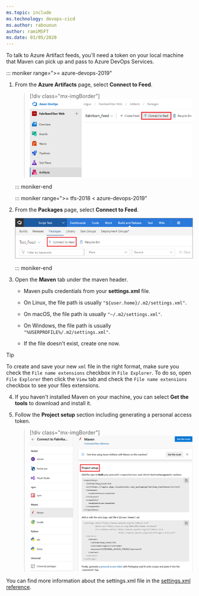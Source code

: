 ```yaml
---
ms.topic: include
ms.technology: devops-cicd
ms.author: rabououn
author: ramiMSFT
ms.date: 03/05/2020
---
```


To talk to Azure Artifact feeds, you'll need a token on your local machine that Maven can pick up and pass to Azure DevOps Services.  

   ::: moniker range=">= azure-devops-2019"

1. From the **Azure Artifacts** page, select **Connect to Feed**.
   
   > [!div class="mx-imgBorder"] 
   >![Connect to feed button on the upper right of the page](../../media/connect-to-feed-azure-devops-newnav.png)
   > 

   ::: moniker-end

   ::: moniker range=">= tfs-2018 < azure-devops-2019"

2. From the **Packages** page, select **Connect to Feed**.

   ![Connect to feed button on the upper right of the page](../../media/connect-to-feed.png)

   ::: moniker-end

3. Open the **Maven** tab under the maven header.

   * Maven pulls credentials from your **settings.xml** file.
   
   * On Linux, the file path is usually `"${user.home}/.m2/settings.xml"`.
   
   * On macOS, the file path is usually `"~/.m2/settings.xml"`.
   
   * On Windows, the file path is usually `"%USERPROFILE%/.m2/settings.xml"`.
   
   * If the file doesn't exist, create one now.
   
> [!TIP]
> To create and save your new `xml` file in the right format, make sure you check the `File name extensions` checkbox in `File Explorer`. To do so, open `File Explorer` then click the `View` tab and check the `File name extensions` checkbox to see your files extensions.

4. If you haven't installed Maven on your machine, you can select **Get the tools** to download and install it.

5. Follow the **Project setup** section including generating a personal access token.

   > [!div class="mx-imgBorder"] 
   >![Set up Maven authentication](../../media/maven-azure-devops-newnav.png)
   >

You can find more information about the settings.xml file in the [settings.xml reference](https://maven.apache.org/settings.html).
